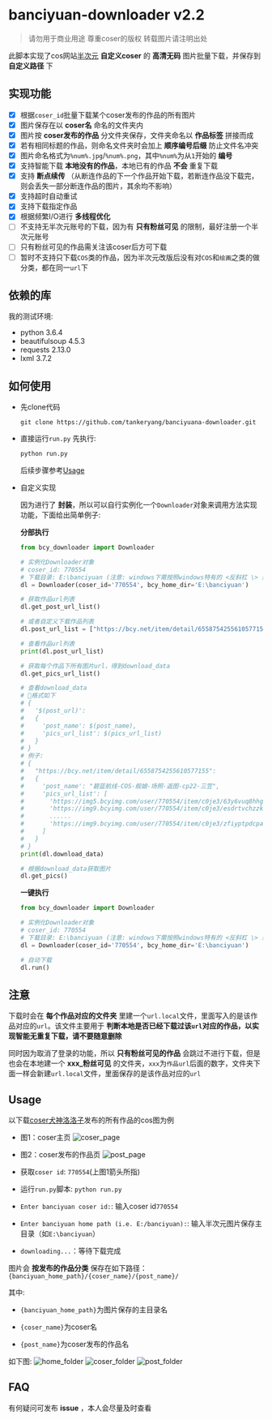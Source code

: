# banciyuan-downloader v2.2

> 请勿用于商业用途 尊重coser的版权 转载图片请注明出处

此脚本实现了cos网站[半次元](https://bcy.net) __自定义coser__ 的 __高清无码__ 图片批量下载，并保存到 __自定义路径__ 下

## 实现功能

* [x] 根据`coser_id`批量下载某个coser发布的作品的所有图片
* [x] 图片保存在以 __coser名__ 命名的文件夹内
* [x] 图片按 __coser发布的作品__ 分文件夹保存，文件夹命名以 __作品标签__ 拼接而成
* [x] 若有相同标题的作品，则命名文件夹时会加上 __顺序编号后缀__ 防止文件名冲突
* [x] 图片命名格式为`%num%.jpg`/`%num%.png`，其中`%num%`为从`1`开始的 __编号__
* [x] 支持智能下载 __本地没有的作品__，本地已有的作品 __不会__ 重复下载
* [x] 支持 __断点续传__ （从断连作品的下一个作品开始下载，若断连作品没下载完，则会丢失一部分断连作品的图片，其余均不影响）
* [x] 支持超时自动重试
* [x] 支持下载指定作品
* [x] 根据频繁I/O进行 __多线程优化__
* [ ] 不支持无半次元账号的下载，因为有 __只有粉丝可见__ 的限制，最好注册一个半次元账号
* [ ] 只有粉丝可见的作品需关注该coser后方可下载
* [ ] 暂时不支持只下载`COS`类的作品，因为半次元改版后没有对`COS`和`绘画`之类的做分类，都在同一`url`下

## 依赖的库

我的测试环境:

* python 3.6.4
* beautifulsoup 4.5.3
* requests 2.13.0
* lxml 3.7.2

## 如何使用

* 先clone代码
    ```shell
    git clone https://github.com/tankeryang/banciyuana-downloader.git
    ```

* 直接运行`run.py`
    先执行:
    ```python
    python run.py
    ```

    后续步骤参考[Usage](#usage)

* 自定义实现

    因为进行了 __封装__，所以可以自行实例化一个`Downloader`对象来调用方法实现功能，下面给出简单例子:

    __分部执行__
    ```python
    from bcy_downloader import Downloader

    # 实例化Downloader对象
    # coser_id: 770554
    # 下载目录: E:\banciyuan (注意: windows下需按照windows特有的 <反斜杠 \> 来分隔路径，如 E:\xxx\pictures\banciyuan)
    dl = Downloader(coser_id='770554', bcy_home_dir='E:\banciyuan')

    # 获取作品url列表
    dl.get_post_url_list()

    # 或者自定义下载作品列表
    dl.post_url_list = ["https://bcy.net/item/detail/6558754255610577155", "https://bcy.net/item/detail/6554677621064466692"]

    # 查看作品url列表
    print(dl.post_url_list)

    # 获取每个作品下所有图片url，得到download_data
    dl.get_pics_url_list()

    # 查看download_data
    # 格式如下
    # {
    #   '$(post_url)':
    #   {
    #     'post_name': $(post_name),
    #     'pics_url_list': $(pics_url_list)
    #   }
    # }
    # 例子:
    # {
    #   "https://bcy.net/item/detail/6558754255610577155":
    #   {
    #     'post_name': "碧蓝航线-COS-舰娘-场照-返图-cp22-三笠",
    #     'pics_url_list': [
    #       'https://img5.bcyimg.com/user/770554/item/c0je3/63y6vuq8hhgfmge7nrqcaqkpspyfszj5.jpg?1',
    #       'https://img9.bcyimg.com/user/770554/item/c0je3/esdrtvchzzkfzm74ezd8idx04ennjjfr.jpg?2',
    #       ......
    #       'https://img9.bcyimg.com/user/770554/item/c0je3/zfiyptpdcpasyz0itzh7ndtmpiysw8uy.jpg?9'
    #     ]
    #   }
    # }
    print(dl.download_data)

    # 根据download_data获取图片
    dl.get_pics()
    ```

    __一键执行__
    ```python
    from bcy_downloader import Downloader

    # 实例化Downloader对象
    # coser_id: 770554
    # 下载目录: E:\banciyuan (注意: windows下需按照windows特有的 <反斜杠 \> 来分隔路径，如 E:\xxx\pictures\banciyuan)
    dl = Downloader(coser_id='770554', bcy_home_dir='E:\banciyuan')

    # 自动下载
    dl.run()
    ```

## 注意

下载时会在 __每个作品对应的文件夹__ 里建一个`url.local`文件，里面写入的是该作品对应的`url`。该文件主要用于 __判断本地是否已经下载过该`url`对应的作品，以实现智能无重复下载，请不要随意删除__

同时因为取消了登录的功能，所以 __只有粉丝可见的作品__ 会跳过不进行下载，但是也会在本地建一个 __xxx_粉丝可见__ 的文件夹，`xxx`为`作品url`后面的数字，文件夹下面一样会新建`url.local`文件，里面保存的是该作品对应的`url`

## Usage

以下载[coser犬神洛洛子](https://bcy.net/u/770554)发布的所有作品的cos图为例

* 图1：coser主页
    ![coser_page](https://github.com/tankeryang/banciyuan-downloader/blob/master/README/coser_page.png)

* 图2：coser发布的作品页
    ![post_page](https://github.com/tankeryang/banciyuan-downloader/blob/master/README/post_page.png)

* 获取`coser id`: `770554`(上图1箭头所指)

* 运行`run.py`脚本: `python run.py`

* `Enter banciyuan coser id:`: 输入coser id```770554```

* `Enter banciyuan home path (i.e. E:/banciyuan):`: 输入半次元图片保存主目录（如`E:\banciyuan`）

* `downloading...`：等待下载完成

图片会 __按发布的作品分类__ 保存在如下路径：`{banciyuan_home_path}/{coser_name}/{post_name}/`

其中:

* `{banciyuan_home_path}`为图片保存的主目录名

* `{coser_name}`为coser名

* `{post_name}`为coser发布的作品名

如下图:
![home_folder](https://github.com/tankeryang/banciyuan-downloader/blob/master/README/home_folder.png)
![coser_folder](https://github.com/tankeryang/banciyuan-downloader/blob/master/README/coser_folder.png)
![post_folder](https://github.com/tankeryang/banciyuan-downloader/blob/master/README/post_folder.png)

## FAQ

有何疑问可发布 __issue__ ，本人会尽量及时查看